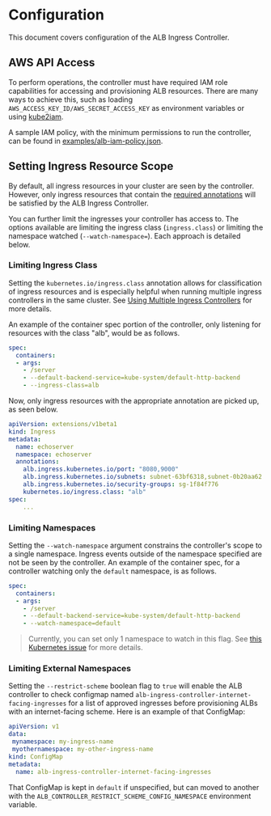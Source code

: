 # Configuration

This document covers configuration of the ALB Ingress Controller.

## AWS API Access

To perform operations, the controller must have required IAM role capabilities for accessing and
provisioning ALB resources. There are many ways to achieve this, such as loading `AWS_ACCESS_KEY_ID/AWS_SECRET_ACCESS_KEY` as environment variables or using [kube2iam](https://github.com/jtblin/kube2iam).

A sample IAM policy, with the minimum permissions to run the controller, can be found in [examples/alb-iam-policy.json](../examples/iam-policy.json).

## Setting Ingress Resource Scope

By default, all ingress resources in your cluster are seen by the controller. However, only ingress resources that contain the [required annotations](https://github.com/coreos/alb-ingress-controller/blob/master/docs/ingress-resources.md#required-annotations) will be satisfied by the ALB Ingress Controller.

You can further limit the ingresses your controller has access to. The options available are limiting the ingress class  (`ingress.class`) or limiting the namespace watched (`--watch-namespace=`). Each approach is detailed below.

### Limiting Ingress Class

Setting the `kubernetes.io/ingress.class` annotation allows for classification of ingress resources and is especially helpful when running multiple ingress controllers in the same cluster. See [Using Multiple Ingress Controllers](https://github.com/nginxinc/kubernetes-ingress/tree/master/examples/multiple-ingress-controllers#using-multiple-ingress-controllers) for more details.

An example of the container spec portion of the controller, only listening for resources with the class "alb", would be as follows.

```yaml
spec:
  containers:
  - args:
    - /server
    - --default-backend-service=kube-system/default-http-backend
    - --ingress-class=alb
```

Now, only ingress resources with the appropriate annotation are picked up, as seen below.

```yaml
apiVersion: extensions/v1beta1
kind: Ingress
metadata:
  name: echoserver
  namespace: echoserver
  annotations:
    alb.ingress.kubernetes.io/port: "8080,9000"
    alb.ingress.kubernetes.io/subnets: subnet-63bf6318,subnet-0b20aa62
    alb.ingress.kubernetes.io/security-groups: sg-1f84f776
    kubernetes.io/ingress.class: "alb"
spec:
	...
```

### Limiting Namespaces

Setting the `--watch-namespace` argument constrains the controller's scope to a single namespace. Ingress events outside of the namespace specified are not be seen by the controller. An example of the container spec, for a controller watching only the `default` namespace, is as follows.

```yaml
spec:
  containers:
  - args:
    - /server
    - --default-backend-service=kube-system/default-http-backend
    - --watch-namespace=default
```

> Currently, you can set only 1 namespace to watch in this flag. See [this Kubernetes issue](https://github.com/kubernetes/contrib/issues/847) for more details.

### Limiting External Namespaces

Setting the `--restrict-scheme` boolean flag to `true` will enable the ALB controller to check configmap named `alb-ingress-controller-internet-facing-ingresses` for a list of approved ingresses before provisioning ALBs with an internet-facing scheme. Here is an example of that ConfigMap:

```yaml
apiVersion: v1
data:
 mynamespace: my-ingress-name
 myothernamespace: my-other-ingress-name
kind: ConfigMap
metadata:
  name: alb-ingress-controller-internet-facing-ingresses
```


That ConfigMap is kept in `default` if unspecified, but can moved to another with the `ALB_CONTROLLER_RESTRICT_SCHEME_CONFIG_NAMESPACE` environment variable.
